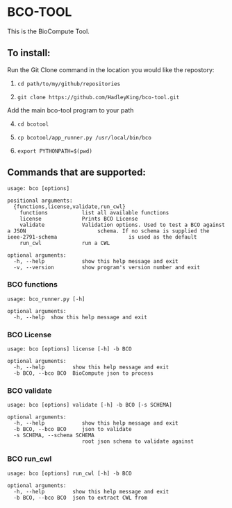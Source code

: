 # BCO-TOOL

This is the BioCompute Tool. 

## To install:

Run the Git Clone command in the location you would like the repostory:

1. `cd path/to/my/github/repositories`

2. `git clone https://github.com/HadleyKing/bco-tool.git`

Add the main bco-tool program to your path

4. `cd bcotool`

5. `cp bcotool/app_runner.py /usr/local/bin/bco`

6. `export PYTHONPATH=$(pwd)`


## Commands that are supported:

```
usage: bco [options]

positional arguments:
  {functions,license,validate,run_cwl}
    functions           list all available functions
    license             Prints BCO License
    validate            Validation options. Used to test a BCO against a JSON                       schema. If no schema is supplied the ieee-2791-schema                       is used as the default
    run_cwl             run a CWL

optional arguments:
  -h, --help            show this help message and exit
  -v, --version         show program's version number and exit

```

### BCO functions
```
usage: bco_runner.py [-h]

optional arguments:
  -h, --help  show this help message and exit
```

### BCO License
```
usage: bco [options] license [-h] -b BCO

optional arguments:
  -h, --help         show this help message and exit
  -b BCO, --bco BCO  BioCompute json to process
```

### BCO validate
```
usage: bco [options] validate [-h] -b BCO [-s SCHEMA]

optional arguments:
  -h, --help            show this help message and exit
  -b BCO, --bco BCO     json to validate
  -s SCHEMA, --schema SCHEMA
                        root json schema to validate against
``` 

### BCO run_cwl
```
usage: bco [options] run_cwl [-h] -b BCO

optional arguments:
  -h, --help         show this help message and exit
  -b BCO, --bco BCO  json to extract CWL from

```
